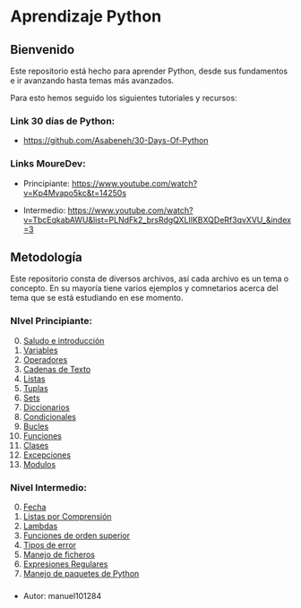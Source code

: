 # Aprendizaje Python

## Bienvenido

Este repositorio está hecho para aprender Python, desde sus fundamentos e ir avanzando hasta temas más avanzados.

Para esto hemos seguido los siguientes tutoriales y recursos:

### Link 30 días de Python:
* https://github.com/Asabeneh/30-Days-Of-Python

### Links MoureDev:
* Principiante:
https://www.youtube.com/watch?v=Kp4Mvapo5kc&t=14250s

* Intermedio:
https://www.youtube.com/watch?v=TbcEqkabAWU&list=PLNdFk2_brsRdgQXLIlKBXQDeRf3qvXVU_&index=3


## Metodología
Este repositorio consta de diversos archivos, así cada archivo es un tema o concepto. En su mayoría tiene varios ejemplos y comnetarios acerca del tema que se está estudiando en ese momento.

### NIvel Principiante:
 
00. [Saludo e introducción](https://github.com/manuel101284/AprendizajePython/blob/main/00_saludo.py)
01. [Variables](https://github.com/manuel101284/AprendizajePython/blob/main/01_variables.py)
02. [Operadores](https://github.com/manuel101284/AprendizajePython/blob/main/02_operadores.py)
03. [Cadenas de Texto](https://github.com/manuel101284/AprendizajePython/blob/main/03_cadenasdetexto.py)
04. [Listas](https://github.com/manuel101284/AprendizajePython/blob/main/04_listas.py)
05. [Tuplas](https://github.com/manuel101284/AprendizajePython/blob/main/05_tuplas.py)
06. [Sets](https://github.com/manuel101284/AprendizajePython/blob/main/06_sets.py)
07. [Diccionarios](https://github.com/manuel101284/AprendizajePython/blob/main/07_diccionarios.py)
08. [Condicionales](https://github.com/manuel101284/AprendizajePython/blob/main/08_condicionales.py)
09. [Bucles](https://github.com/manuel101284/AprendizajePython/blob/main/09_bucles.py)
10. [Funciones](https://github.com/manuel101284/AprendizajePython/blob/main/10_funciones.py)
11. [Clases](https://github.com/manuel101284/AprendizajePython/blob/main/11_clases.py)
12. [Excepciones](https://github.com/manuel101284/AprendizajePython/blob/main/12_excepciones.py)
13. [Modulos](https://github.com/manuel101284/AprendizajePython/blob/main/13_modulos.py)


### Nivel Intermedio:

00. [Fecha](https://github.com/manuel101284/AprendizajePython/blob/main/Intermedio/I_00_Dates.py)
01. [Listas por Comprensión](https://github.com/manuel101284/AprendizajePython/blob/main/Intermedio/I_01_List_comprehension.py)
02. [Lambdas](https://github.com/manuel101284/AprendizajePython/blob/main/Intermedio/I_02_Lambdas.py)
03. [Funciones de orden superior](https://github.com/manuel101284/AprendizajePython/blob/main/Intermedio/I_03_Higher_order_functions.py)
04. [Tipos de error](https://github.com/manuel101284/AprendizajePython/blob/main/Intermedio/I_04_Error_types.py)
05. [Manejo de ficheros](https://github.com/manuel101284/AprendizajePython/blob/main/Intermedio/I_05_File_handling.py)
06. [Expresiones Regulares](https://github.com/manuel101284/AprendizajePython/blob/main/Intermedio/I_06_Regular_expressions.py)
07. [Manejo de paquetes de Python](https://github.com/manuel101284/AprendizajePython/blob/main/Intermedio/I_07_Python_package_manager.py)


###
* Autor: manuel101284